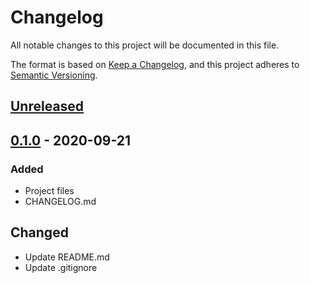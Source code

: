 # Changelog

All notable changes to this project will be documented in this file.

The format is based on [Keep a Changelog](https://keepachangelog.com/en/1.1.0/),
and this project adheres to
[Semantic Versioning](https://semver.org/spec/v2.0.0.html).

## [Unreleased]

## [0.1.0] - 2020-09-21

### Added

- Project files
- CHANGELOG.md

## Changed

- Update README.md
- Update .gitignore

[unreleased]: https://github.com/digitalliving/firedantic/compare/0.1.0...HEAD
[0.1.0]: https://github.com/digitalliving/firedantic/releases/tag/0.1.0
